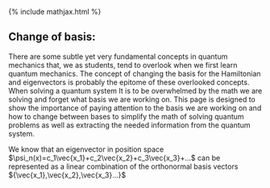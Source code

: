 {% include mathjax.html %}

## Change of basis:

There are some subtle yet very fundamental concepts in quantum mechanics that, we as students, tend to overlook when we first learn quantum mechanics. The concept of changing the basis for the Hamiltonian and eigenvectors is probably the epitome of these overlooked concepts. When solving a quantum system It is to be overwhelmed by the math we are solving and forget what basis we are working on. 
This page is designed to show the importance of paying attention to the basis we are working on and how to change between bases to simplify the math of solving quantum problems as well as extracting the needed information from the quantum system.

We know that an eigenvector in position space $\psi_n(x)=c_1\vec{x_1}+c_2\vec{x_2}+c_3\vec{x_3}+...$ can be represented as a linear combination of the orthonormal basis vectors ${\vec{x_1},\vec{x_2},\vec{x_3}...}$

